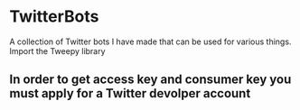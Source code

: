# TwitterBots
A collection of Twitter bots I have made that can be used for various things.
Import the Tweepy library

## In order to get access key and consumer key you must apply for a Twitter devolper account
